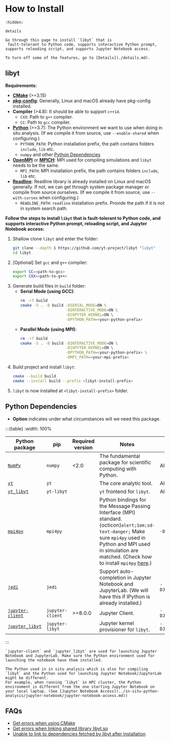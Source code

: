 # How to Install

```{toctree}
:hidden:

details
```

```{seealso}
Go through this page to install `libyt` that is
 fault-tolerant to Python code, supports interactive Python prompt, supports reloading script, and supports Jupyter Notebook access.
 
To turn off some of the features, go to [Details](./details.md).
```

## libyt

**Requirements:**

- **[CMake](https://cmake.org/)** (>=3.15)
- **[pkg-config](https://www.freedesktop.org/wiki/Software/pkg-config/)**: Generally, Linux and macOS already have pkg-config installed.
- **Compiler** (>4.8): It should be able to support `c++14`.
  - `CXX`: Path to `g++` compiler.
  - `CC`: Path to `gcc` compiler.
- **[Python](https://www.python.org/)** (>=3.7): The Python environment we want to use when doing in situ analysis. (If we compile it from source, use `--enable-shared` when configuring.)
  - `PYTHON_PATH`: Python installation prefix, the path contains folders `include`, `lib` etc.
  - `numpy` and other [Python Dependencies](#python-dependencies)
- **[OpenMPI](https://www.open-mpi.org/)** or **[MPICH](https://www.mpich.org/)**: MPI used for compiling simulations and `libyt` needs to be the same.
  - `MPI_PATH`: MPI installation prefix, the path contains folders `include`, `lib` etc.
- **[Readline](https://tiswww.case.edu/php/chet/readline/rltop.html)**: Readline library is already installed on Linux and macOS generally. If not, we can get through system package manager or compile from source ourselves. (If we compile it from source, use `--with-curses` when configuring.)
  - `READLINE_PATH`: `readline` installation prefix. Provide the path if it is not in system search path.

**Follow the steps to install `libyt` that is fault-tolerant to Python code, and supports interactive Python prompt, reloading script, and Jupyter Notebook access:**

1. Shallow clone `libyt` and enter the folder:
   ```bash
   git clone --depth 1 https://github.com/yt-project/libyt "libyt"
   cd libyt
   ```
2. [Optional] Set `gcc` and `g++` compiler:
   ```bash
   export CC=<path-to-gcc>
   export CXX=<path-to-g++>
   ```
3. Generate build files in `build` folder:
   - **Serial Mode (using GCC)**:
     ```bash
     rm -rf build
     cmake -S . -B build -DSERIAL_MODE=ON \
                         -DINTERACTIVE_MODE=ON \
                         -DJUPYTER_KERNEL=ON \
                         -DPYTHON_PATH=<your-python-prefix>
     ```
   - **Parallel Mode (using MPI)**:
     ```bash
     rm -rf build
     cmake -S . -B build -DINTERACTIVE_MODE=ON \
                         -DJUPYTER_KERNEL=ON \
                         -DPYTHON_PATH=<your-python-prefix> \
                         -DMPI_PATH=<your-mpi-prefix>
     ```
4. Build project and install `libyt`:
   ```bash
   cmake --build build 
   cmake --install build --prefix <libyt-install-prefix>
   ```
5. `libyt` is now installed at `<libyt-install-prefix>` folder.

## Python Dependencies

- **Option** indicates under what circumstances will we need this package.

:::{table}
:width: 100%

| Python package                                                                 | pip              |  Required version                                                                                                                                                                                                                                                                                |  Notes                                                                                                                                                                                                                                                                                            | Option                |
|--------------------------------------------------------------------------------|------------------|--------------------------------------------------------------------------------------------------------------------------------------------------------------------------------------------------------------------------------------------------------------------------------------------------|---------------------------------------------------------------------------------------------------------------------------------------------------------------------------------------------------------------------------------------------------------------------------------------------------|-----------------------|
| [`NumPy`](https://numpy.org/)                                                  | `numpy`          |  <2.0                                                                                                                                                                                                                                                                                            | The fundamental package for scientific computing with Python.                                                                                                                                                                                                                                    | Always                                                                                                                                                                                                                                                                                            |
| [`yt`](https://yt-project.org/)                                                | `yt`             |                                                                                                                                                                                                                                                                                                  | The core analytic tool.                                                                                                                                                                                                                                                                          | Always                                                                                                                                                                                                                                                                                            |
| [`yt_libyt`](https://github.com/data-exp-lab/yt_libyt)                         | `yt-libyt`       |                                                                                                                                                                                                                                                                                                  | `yt` frontend for `libyt`.                                                                                                                                                                                                                                                                       | Always                                                                                                                                                                                                                                                                                            |
| [`mpi4py`](https://mpi4py.readthedocs.io/en/stable/)                           | `mpi4py`         |                                                                                                                                                                                                                                                                                                  | Python bindings for the Message Passing Interface (MPI) standard. <br> {octicon}`alert;1em;sd-text-danger;` Make sure `mpi4py` used in Python and MPI used in simulation are matched. (Check how to install `mpi4py` [here](https://mpi4py.readthedocs.io/en/stable/install.html#installation).) | `-DSERIAL_MODE=OFF`                                                                                                                                                                                                                                                                               |
| [`jedi`](https://jedi.readthedocs.io/en/latest/)                               | `jedi`           |                                                                                                                                                                                                                                                                                                  | Support auto-completion in Jupyter Notebook and JupyterLab. (We will have this if IPython is already installed.)                                                                                                                                                                                 | `-DJUPYTER_KERNEL=ON`                                                                                                                                                                                                                                                                             |
| [`jupyter-client`](https://jupyter-client.readthedocs.io/en/latest/index.html) | `jupyter-client` |  >=8.0.0                                                                                                                                                                                                                                                                                         | Jupyter Client.                                                                                                                                                                                                                                                                                  | `-DJUPYTER_KERNEL=ON`                                                                                                                                                                                                                                                                             |
| [`jupyter_libyt`](https://github.com/yt-project/jupyter_libyt)                 | `jupyter-libyt`  |                                                                                                                                                                                                                                                                                                  | Jupyter kernel provisioner for `libyt`.                                                                                                                                                                                                                                                          | `-DJUPYTER_KERNEL=ON`                                                                                                                                                                                                                                                                             |
:::

```{note}
`jupyter-client` and `jupyter_libyt` are used for launching Jupyter Notebook and JupyterLab. Make sure the Python environment used for launching the notebook have them installed.

The Python used in in situ analysis which is also for compiling `libyt` and the Python used for launching Jupyter Notebook/JupyterLab might be different.
For example, when running `libyt` in HPC cluster, the Python environment is different from the one starting Jupyter Notebook on your local laptop. (See [Jupyter Notebook Access](../in-situ-python-analysis/jupyter-notebook/jupyter-notebook-access.md))
```

## FAQs

- [Get errors when using CMake](../FAQs.md#get-errors-when-using-cmake)
- [Get errors when linking shared library libyt.so](../FAQs.md#get-errors-when-linking-shared-library-libytso)
- [Unable to link to dependencies fetched by libyt after installation](../FAQs.md#unable-to-link-to-dependencies-fetched-by-libyt-after-installation)
